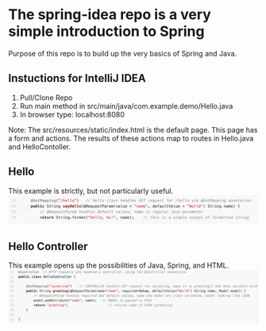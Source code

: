 # The spring-idea repo is a very simple introduction to Spring
Purpose of this repo is to build up the very basics of Spring and Java.

## Instuctions for IntelliJ IDEA
<OL> 
<LI>Pull/Clone Repo</LI>
<LI>Run main method in src/main/java/com.example.demo/Hello.java</LI>
<LI>In browser type: localhost:8080</LI>
</OL>
Note: The src/resources/static/index.html is the default page. This page has a form and actions.  The results of these actions map to routes in Hello.java and HelloContoller. 

## Hello
This example is strictly, but not particularly useful.
![Basic Formatted String](https://github.com/nighthawkcoders/spring-idea/blob/master/assets/hello.png)

## Hello Controller
This example opens up the possibilities of Java, Spring, and HTML.
![Basic Spring MVC](https://github.com/nighthawkcoders/spring-idea/blob/master/assets/hellocontrol.png)
